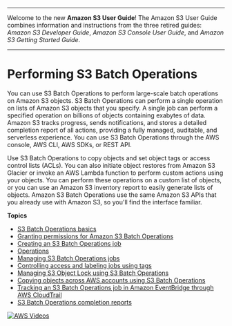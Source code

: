--------

Welcome to the new **Amazon S3 User Guide**\! The Amazon S3 User Guide combines information and instructions from the three retired guides: *Amazon S3 Developer Guide*, *Amazon S3 Console User Guide*, and *Amazon S3 Getting Started Guide*\.

--------

# Performing S3 Batch Operations<a name="batch-ops"></a>

You can use S3 Batch Operations to perform large\-scale batch operations on Amazon S3 objects\. S3 Batch Operations can perform a single operation on lists of Amazon S3 objects that you specify\. A single job can perform a specified operation on billions of objects containing exabytes of data\. Amazon S3 tracks progress, sends notifications, and stores a detailed completion report of all actions, providing a fully managed, auditable, and serverless experience\. You can use S3 Batch Operations through the AWS console, AWS CLI, AWS SDKs, or REST API\.

Use S3 Batch Operations to copy objects and set object tags or access control lists \(ACLs\)\. You can also initiate object restores from Amazon S3 Glacier or invoke an AWS Lambda function to perform custom actions using your objects\. You can perform these operations on a custom list of objects, or you can use an Amazon S3 inventory report to easily generate lists of objects\. Amazon S3 Batch Operations use the same Amazon S3 APIs that you already use with Amazon S3, so you'll find the interface familiar\. 

**Topics**
+ [S3 Batch Operations basics](batch-ops-basics.md)
+ [Granting permissions for Amazon S3 Batch Operations](batch-ops-iam-role-policies.md)
+ [Creating an S3 Batch Operations job](batch-ops-create-job.md)
+ [Operations](batch-ops-operations.md)
+ [Managing S3 Batch Operations jobs](batch-ops-managing-jobs.md)
+ [Controlling access and labeling jobs using tags](batch-ops-job-tags.md)
+ [Managing S3 Object Lock using S3 Batch Operations](managing-object-lock-batchops.md)
+ [Copying objects across AWS accounts using S3 Batch Operations](batch-ops-examples-xcopy.md)
+ [Tracking an S3 Batch Operations job in Amazon EventBridge through AWS CloudTrail](batch-ops-examples-event-bridge-cloud-trail.md)
+ [S3 Batch Operations completion reports](batch-ops-examples-reports.md)

[![AWS Videos](http://img.youtube.com/vi/https://www.youtube.com/embed/hUv34voEftc//0.jpg)](http://www.youtube.com/watch?v=https://www.youtube.com/embed/hUv34voEftc/)